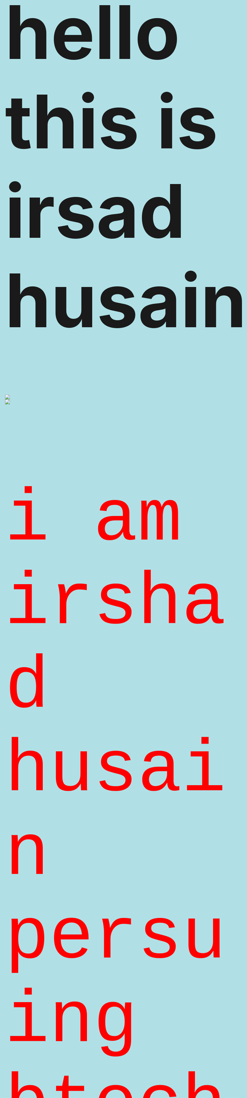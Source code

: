 <html>
<head>
	<meta charset="utf-8">
	<meta http-equiv="X-UA-Compatible" content="IE=edge">
	<title>irsad</title>
	<link rel="stylesheet" href="">
</head>
<style>
	body{
	background-color: powderblue;
	font-size: 500%;
	}
h1{
font-size:300%;
}
</style>
<body>
	<h1>hello this is irsad husain</h1>
	<img src="https://www.talkwalker.com/images/2020/blog-headers/image-analysis.png">
	<br>
	<img src="https://lh3.googleusercontent.com/xQShuFNNIWKrnDUNSDfiDdRd53vcDpYgkEzxBNUT8zPzIj-j1_JZ1eGzK2Gocxg-7O3ihgsWEpCIrM089N6tUcuW7HMDlft16uzVGFQqMQha3_0UC1_x5ewlStW6y4v_BIfd7ciCOdyTZ9SXO1f7JVsfNeGXUQt66txGkg6CKDeJ-8CXDKAbE_k27XHoef2JHbha7ioG_xitw4rnRGYmwhPRO2NVKXtcdZZXw2d_NYuvHpDJoee2G8TC5zfeR8b8LuajFggDaHkYs_ryULif7AfLvpWX12bPKIzHvUTO43vz31ByNNiqQmFoVU11zP18XzwcodrVed2Y8tYYkgmsem7vwmzQOAES2NqfiRfpQ-44Z_88zCXwNESyTzLlZDg2o9ZrQetxWlT91WSMlCQebEcLd1khG0OSzQKXcXqH0oHfbRXrcEDb-M87Kjv_rqLeAC-ntwV90lbqPAWV29PK8ss7kQAVqWf8thiTHKYETDNNpGxB2KYyOSKKKCNDhi4hrbQbH8ptMxvkjjU2d381tR59ns2rUqov2qLWQtqGxo5D17y5p3njxdOH6l6WS2Za-kPdVulE9-mvflLgnuk6HBfP6uCYkz3Zq9Ehpq6NBHJ-WRwSg9To3qnMz0_bkYRGVT-Cs9XBfd_vlvgvLSdHOHBqXyHXfsCuLxuUKiLfWBzEnyw1eEzGqy8E2UmZ=w328-h364-no?authuser=0">
	<style> p {
  color: red;
  font-family: courier;
  font-size: 300%;
}
		</style>
		<p>i am irshad husain
		persuing btech in electrical engineerin i am from uttarpradesh india.	
	</p>
	
</body>
</html>
